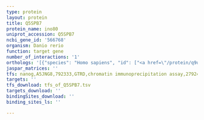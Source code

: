 ```yaml
---
type: protein
layout: protein
title: Q5SPB7
protein_name: ino80
uniprot_accession: Q5SPB7
ncbi_gene_id: '566768'
organism: Danio rerio
function: target gene
number_of_interactions: '1'
orthologs: '[{"species": "Homo sapiens", "id": ["<a href=\"/protein/q9ulg1\">Q9ULG1</a>"]}, {"species": "Mus musculus", "id": ["<a href=\"/protein/q6zpv2\">Q6ZPV2</a>"]}, {"species": "Rattus norvegicus", "id": ["D4A6Q6"]}, {"species": "Drosophila melanogaster", "id": ["<a href=\"/protein/q9vdy1\">Q9VDY1</a>"]}, {"species": "Saccharomyces cerevisiae", "id": ["<a href=\"/protein/p53115\">P53115</a>"]}]'
jaspar_matrices: ''
tfs: nanog,A5JNG8,792333,GTRD,chromatin immunoprecipitation assay,27924024%5Buid%5D,No
targets: ''
tfs_download: tfs_of_Q5SPB7.tsv
targets_download: ''
bindingSites_download: ''
binding_sites_ls: ''

---
```

